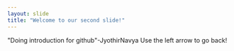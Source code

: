 ```yaml
---
layout: slide
title: "Welcome to our second slide!"
---
```

"Doing introduction for github"-JyothirNavya
Use the left arrow to go back!
